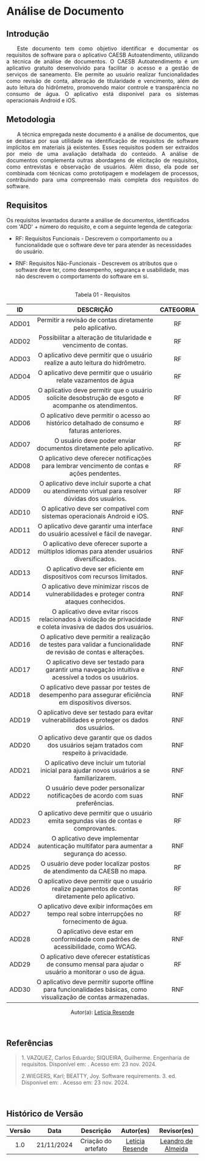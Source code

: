 # Análise de Documento

## Introdução

<p align="justify">&emsp;&emsp;Este documento tem como objetivo identificar e documentar os requisitos de software para o aplicativo CAESB Autoatendimento, utilizando a técnica de análise de documentos. O CAESB Autoatendimento é um aplicativo gratuito desenvolvido para facilitar o acesso e a gestão de serviços de saneamento. Ele permite ao usuário realizar funcionalidades como revisão de conta, alteração de titularidade e vencimento, além de auto leitura do hidrômetro, promovendo maior controle e transparência no consumo de água. O aplicativo está disponível para os sistemas operacionais Android e iOS.</p>

## Metodologia

<p align="justify">&emsp;&emsp;A técnica empregada neste documento é a análise de documentos, que se destaca por sua utilidade na identificação de requisitos de software implícitos em materiais já existentes. Esses requisitos podem ser extraídos por meio de uma avaliação detalhada do conteúdo. A análise de documentos complementa outras abordagens de elicitação de requisitos, como entrevistas e observação de usuários. Além disso, ela pode ser combinada com técnicas como prototipagem e modelagem de processos, contribuindo para uma compreensão mais completa dos requisitos do software.</p>

## Requisitos

Os requisitos levantados durante a análise de documentos, identificados com 'ADD' + número do requisito, e com a seguinte legenda de categoria:

- RF: Requisitos Funcionais - Descrevem o comportamento ou a funcionalidade que o software deve ter para atender às necessidades do usuário.

- RNF: Requisitos Não-Funcionais - Descrevem os atributos que o software deve ter, como desempenho, segurança e usabilidade, mas não descrevem o comportamento do software em si.

<br>

<center>
<figcaption>Tabela 01 - Requisitos </figcaption>


| ID  | DESCRIÇÃO                                                             | CATEGORIA |
| :-: | :-------------------------------------------------------------------: | :-------: |
| ADD01| Permitir a revisão de contas diretamente pelo aplicativo. | RF |
| ADD02| Possibilitar a alteração de titularidade e vencimento de contas.      | RF        |
| ADD03| O aplicativo deve permitir que o usuário realize a auto leitura do hidrômetro. | RF        |
| ADD04| O aplicativo deve permitir que o usuário relate vazamentos de água    | RF        |
| ADD05| O aplicativo deve permitir que o usuário solicite desobstrução de esgoto e acompanhe os atendimentos.    | RF        |
| ADD06| O aplicativo deve permitir o acesso ao histórico detalhado de consumo e faturas anteriores.   | RF        |
| ADD07| O usuário deve poder enviar documentos diretamente pelo aplicativo. | RF |
| ADD08| O aplicativo deve oferecer notificações para lembrar vencimento de contas e ações pendentes.    | RF |
| ADD09| O aplicativo deve incluir suporte a chat ou atendimento virtual para resolver dúvidas dos usuários.   | RF |
| ADD10| O aplicativo deve ser compatível com sistemas operacionais Android e iOS.| RNF |
| ADD11| O aplicativo deve garantir uma interface do usuário acessível e fácil de navegar.| RNF |
| ADD12| O aplicativo deve oferecer suporte a múltiplos idiomas para atender usuários diversificados.| RNF |
| ADD13| O aplicativo deve ser eficiente em dispositivos com recursos limitados.| RNF |
| ADD14| O aplicativo deve minimizar riscos de vulnerabilidades e proteger contra ataques conhecidos.| RNF |
| ADD15| O aplicativo deve evitar riscos relacionados à violação de privacidade e coleta invasiva de dados dos usuários.| RNF |
| ADD16| O aplicativo deve permitir a realização de testes para validar a funcionalidade de revisão de contas e alterações.| RNF |
| ADD17| O aplicativo deve ser testado para garantir uma navegação intuitiva e acessível a todos os usuários.| RNF |
| ADD18| O aplicativo deve passar por testes de desempenho para assegurar eficiência em dispositivos diversos.| RNF |
| ADD19| O aplicativo deve ser testado para evitar vulnerabilidades e proteger os dados dos usuários.| RNF |
| ADD20| O aplicativo deve garantir que os dados dos usuários sejam tratados com respeito à privacidade.| RNF |
| ADD21| O aplicativo deve incluir um tutorial inicial para ajudar novos usuários a se familiarizarem.| RNF |
| ADD22| O usuário deve poder personalizar notificações de acordo com suas preferências.| RNF |
| ADD23| O aplicativo deve permitir que o usuário emita segundas vias de contas e comprovantes.| RF |
| ADD24| O aplicativo deve implementar autenticação multifator para aumentar a segurança do acesso.| RNF |
| ADD25| O usuário deve poder localizar postos de atendimento da CAESB no mapa.| RF |
| ADD26| O aplicativo deve permitir que o usuário realize pagamentos de contas diretamente pelo aplicativo.| RF |
| ADD27| O aplicativo deve exibir informações em tempo real sobre interrupções no fornecimento de água.| RF |
| ADD28| O aplicativo deve estar em conformidade com padrões de acessibilidade, como WCAG.| RNF |
| ADD29| O aplicativo deve oferecer estatísticas de consumo mensal para ajudar o usuário a monitorar o uso de água.| RF |
| ADD30| O aplicativo deve permitir suporte offline para funcionalidades básicas, como visualização de contas armazenadas.| RNF |


Autor(a): <a href="https://github.com/LeticiaResende233" target = "_blank">Letícia Resende</a>
</center>

<br>

## Referências

> <p>1. VAZQUEZ, Carlos Eduardo; SIQUEIRA, Guilherme. Engenharia de requisitos. Disponível em: <https://aprender3.unb.br/pluginfile.php/2972448/mod_resource/content/4/Elicitacao%20de%20Req%202.pdf>. Acesso em: 23 nov. 2024.</p>
> <p>2.WIEGERS, Karl; BEATTY, Joy. Software requirements. 3. ed. Disponível em: <https://aprender3.unb.br/pluginfile.php/2972451/mod_resource/content/1/Elicitacao%20de%20Req.pdf>. Acesso em: 23 nov. 2024.

<br>

## Histórico de Versão

| Versão |    Data    |      Descrição       |       Autor(es)       |     Revisor(es)     |
| :-----: | :--------: | :------------------: | :-------------------: | :-----------------: |
|  1.0   | 21/11/2024 | Criação do artefato |[Letícia Resende](https://github.com/LeticiaResende23) | [Leandro de Almeida](https://github.com/leomitx10)  |





